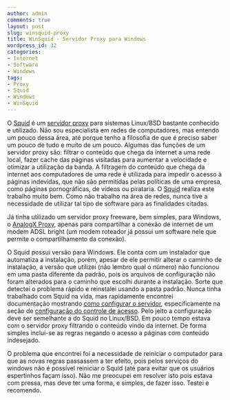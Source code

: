 ```yaml
---
author: admin
comments: true
layout: post
slug: winsquid-proxy
title: WinSquid - Servidor Proxy para Windows
wordpress_id: 32
categories:
- Internet
- Software
- Windows
tags:
- Proxy
- Squid
- Windows
- WinSquid
---
```


O [Squid](http://www.squid-cache.org) é um [servidor proxy](http://pt.wikipedia.org/wiki/Proxy) para sistemas Linux/BSD bastante conhecido e utilizado. Não sou especialista em redes de computadores, mas entendo um pouco dessa área, até porque tenho a filosofia de que é preciso saber um pouco de tudo e muito de um pouco. Algumas das funções de um servidor proxy são: filtrar o conteúdo que chega da internet a uma rede local, fazer cache das páginas visitadas para aumentar a velocidade e otimizar a utilização da banda. A filtragem do conteúdo que chega da internet aos computadores de uma rede é utilizada para impedir o acesso à páginas indevidas, que não são permitidas pelas políticas de uma empresa, como páginas pornográficas, de vídeos ou pirataria. O [Squid](http://www.squid-cache.org) realiza este trabalho muito bem. Como não trabalho na área de redes, nunca tive a necessidade de utilizar tal tipo de software para as finalidades citadas.

Já tinha utilizado um servidor proxy freeware, bem simples, para Windows, o [AnalogX Proxy](http://www.analogx.com/CONTENTS/download/network/proxy.htm), apenas para compartilhar a conexão de internet de um modem ADSL bright (um modem roteador já possui um software nele que permite o compartilhamento da conexão).

O Squid possui versão para Windows. Ele conta com um instalador que automatiza a instalação, porém, apesar de ele permitir alterar o caminho de instalação, a versão que utilizei (não lembro qual o número) não funcionou em uma pasta diferente da padrão, pois os arquivos de configuração não foram alterados para o caminho que escolhi durante a instalação. Sorte que detectei o problema rápido e reinstalei usando a pasta padrão. Nunca tinha trabalhado com Squid na vida, mas rapidamente encontrei documentação mostrando [como configurar o servidor](http://www.visolve.com/squid/squid26/contents.php), especificamente na seção de [configuração do controle de acesso](http://www.visolve.com/squid/squid26/accesscontrols.php). Pelo jeito a configuração deve ser semelhante a do Squid no Linux/BSD. Em pouco tempo estava com o servidor proxy filtrando o conteúdo vindo da internet. De forma simples inclui-se as regras negando o acesso a páginas com conteúdo indesejado.

O problema que encontrei foi a necessidade de reiniciar o computador para que as novas regras passassem a ter efeito, pois pelos serviços do windows não é possível reiniciar o Squid (até para evitar que os usuários espertinhos façam isso). Não me preocupei em resolver isto pois estava com pressa, mas deve ter uma forma, e simples, de fazer isso. Testei e recomendo.
